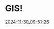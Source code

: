 # GIS!
[2024-11-30_09-51-26](https://github.com/user-attachments/assets/a3151b35-3d2c-4f52-bc96-095cacce8eda)
